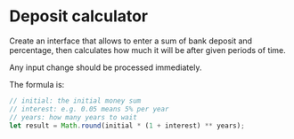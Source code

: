 # Deposit calculator

Create an interface that allows to enter a sum of bank deposit and percentage, then calculates how much it will be after given periods of time.

Any input change should be processed immediately.

The formula is:

```js
// initial: the initial money sum
// interest: e.g. 0.05 means 5% per year
// years: how many years to wait
let result = Math.round(initial * (1 + interest) ** years);
```
